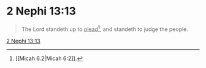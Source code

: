# 2 Nephi 13:13

> The Lord standeth up to <u>plead</u>[^a], and standeth to judge the people.

[2 Nephi 13:13](https://www.churchofjesuschrist.org/study/scriptures/bofm/2-ne/13?lang=eng&id=p13#p13)


[^a]: [[Micah 6.2|Micah 6:2]].  
